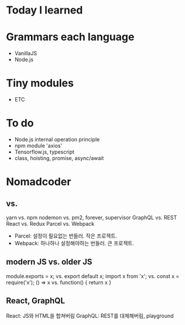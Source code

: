 Today I learned
====

# Grammars each language
 * VanillaJS
 * Node.js

# Tiny modules
 * ETC

# To do
 * Node.js internal operation principle
 * npm module 'axios'
 * Tensorflow.js, typescript 
 * class, hoisting, promise, async/await

# Nomadcoder
## vs.
yarn vs. npm
nodemon vs. pm2, forever, supervisor
GraphQL vs. REST
React vs. Redux
Parcel vs. Webpack
* Parcel: 설정이 필요없는 번들러. 작은 프로젝트.
* Webpack: 하나하나 설정해야하는 번들러. 큰 프로젝트.
## modern JS vs. older JS
module.exports = x; vs. export default x;
import x from 'x'; vs. const x = require('x');
() => x vs. function() { return x }
## React, GraphQL
React: JS와 HTML을 합쳐버림
GraphQL: REST를 대체해버림, playground



